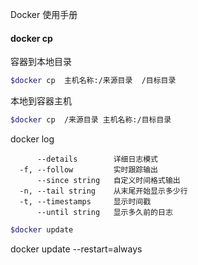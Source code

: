 Docker 使用手册

#### docker cp

容器到本地目录

```bash
$docker cp  主机名称:/来源目录  /目标目录
```

 本地到容器主机

```bash
$docker cp  /来源目录 主机名称:/目标目录
```

docker log

```
      --details        详细日志模式
  -f, --follow         实时跟踪输出
      --since string   自定义时间格式输出
  -n, --tail string    从末尾开始显示多少行
  -t, --timestamps     显示时间戳
      --until string   显示多久前的日志

```

```bash
$docker update
```

docker update --restart=always 

